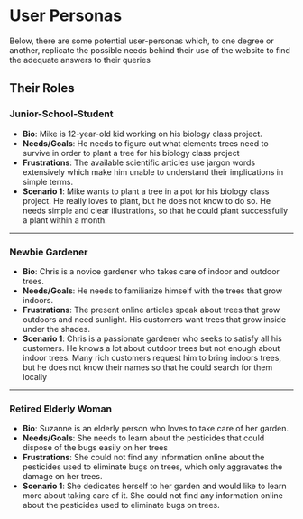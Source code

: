 # User Personas

<!-- some introduction -->

Below, there are some potential user-personas which, to one degree or another,
replicate the possible needs behind their use of the website to find the
adequate answers to their queries

<!-- a persona -->

## Their Roles

### Junior-School-Student

- **Bio**: Mike is 12-year-old kid working on his biology class project.
- **Needs/Goals**: He needs to figure out what elements trees need to survive in
  order to plant a tree for his biology class project
- **Frustrations**: The available scientific articles use jargon words
  extensively which make him unable to understand their implications in simple
  terms.
- **Scenario 1**: Mike wants to plant a tree in a pot for his biology class
  project. He really loves to plant, but he does not know to do so. He needs
  simple and clear illustrations, so that he could plant successfully a plant
  within a month.

---

### Newbie Gardener

- **Bio**: Chris is a novice gardener who takes care of indoor and outdoor
  trees.
- **Needs/Goals**: He needs to familiarize himself with the trees that grow
  indoors.
- **Frustrations**: The present online articles speak about trees that grow
  outdoors and need sunlight. His customers want trees that grow inside under
  the shades.
- **Scenario 1**: Chris is a passionate gardener who seeks to satisfy all his
  customers. He knows a lot about outdoor trees but not enough about indoor
  trees. Many rich customers request him to bring indoors trees, but he does not
  know their names so that he could search for them locally

---

### Retired Elderly Woman

- **Bio**: Suzanne is an elderly person who loves to take care of her garden.
- **Needs/Goals**: She needs to learn about the pesticides that could dispose of
  the bugs easily on her trees
- **Frustrations**: She could not find any information online about the
  pesticides used to eliminate bugs on trees, which only aggravates the damage
  on her trees.
- **Scenario 1**: She dedicates herself to her garden and would like to learn
more about taking care of it. She could not find any information online about
the pesticides used to eliminate bugs on trees.
<!-- more personas ... -->
